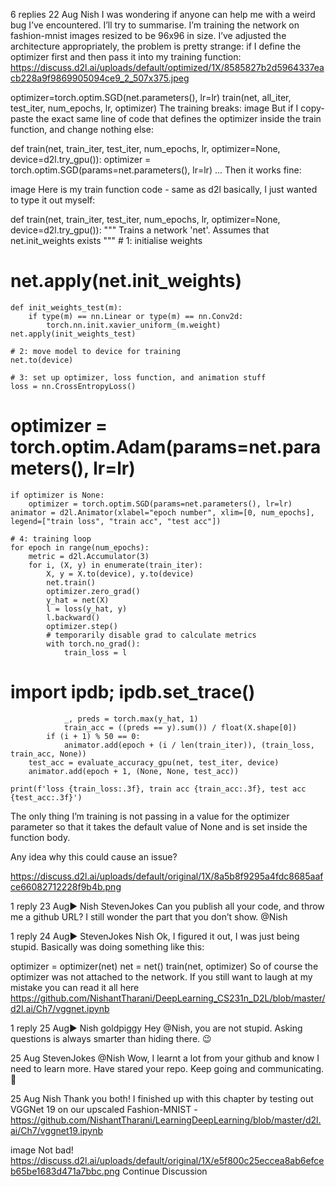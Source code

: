 6 replies
22 Aug
Nish
I was wondering if anyone can help me with a weird bug I’ve encountered. I’ll try to summarise. I’m training the network on fashion-mnist images resized to be 96x96 in size. I’ve adjusted the architecture appropriately, the problem is pretty strange: if I define the optimizer first and then pass it into my training function:
https://discuss.d2l.ai/uploads/default/optimized/1X/8585827b2d5964337eacb228a9f9869905094ce9_2_507x375.jpeg

optimizer=torch.optim.SGD(net.parameters(), lr=lr)
train(net, all_iter, test_iter, num_epochs, lr, optimizer)
The training breaks:
image
But if I copy-paste the exact same line of code that defines the optimizer inside the train function, and change nothing else:

def train(net, train_iter, test_iter, num_epochs, lr, optimizer=None, device=d2l.try_gpu()):
  optimizer = torch.optim.SGD(params=net.parameters(), lr=lr)
  ...
Then it works fine:

image
Here is my train function code - same as d2l basically, I just wanted to type it out myself:

def train(net, train_iter, test_iter, num_epochs, lr, optimizer=None, device=d2l.try_gpu()):
    """
    Trains a network 'net'. Assumes that net.init_weights exists
    """
    # 1: initialise weights
#     net.apply(net.init_weights)
    def init_weights_test(m):
        if type(m) == nn.Linear or type(m) == nn.Conv2d:
            torch.nn.init.xavier_uniform_(m.weight)
    net.apply(init_weights_test)

    # 2: move model to device for training
    net.to(device)

    # 3: set up optimizer, loss function, and animation stuff
    loss = nn.CrossEntropyLoss()
#     optimizer = torch.optim.Adam(params=net.parameters(), lr=lr)
    if optimizer is None:
        optimizer = torch.optim.SGD(params=net.parameters(), lr=lr)
    animator = d2l.Animator(xlabel="epoch number", xlim=[0, num_epochs], legend=["train loss", "train acc", "test acc"])

    # 4: training loop
    for epoch in range(num_epochs):
        metric = d2l.Accumulator(3)
        for i, (X, y) in enumerate(train_iter):
            X, y = X.to(device), y.to(device)
            net.train()
            optimizer.zero_grad()
            y_hat = net(X)
            l = loss(y_hat, y)
            l.backward()
            optimizer.step()
            # temporarily disable grad to calculate metrics
            with torch.no_grad():
                train_loss = l
#                 import ipdb; ipdb.set_trace()
                _, preds = torch.max(y_hat, 1)
                train_acc = ((preds == y).sum()) / float(X.shape[0])
            if (i + 1) % 50 == 0:
                animator.add(epoch + (i / len(train_iter)), (train_loss, train_acc, None))
        test_acc = evaluate_accuracy_gpu(net, test_iter, device)
        animator.add(epoch + 1, (None, None, test_acc))

    print(f'loss {train_loss:.3f}, train acc {train_acc:.3f}, test acc {test_acc:.3f}')
The only thing I’m training is not passing in a value for the optimizer parameter so that it takes the default value of None and is set inside the function body.

Any idea why this could cause an issue?

https://discuss.d2l.ai/uploads/default/original/1X/8a5b8f9295a4fdc8685aafce66082712228f9b4b.png

1 reply
23 Aug▶ Nish
Steven​Jokes
Can you publish all your code, and throw me a github URL?
I still wonder the part that you don’t show.
@Nish

1 reply
24 Aug▶ StevenJokes
Nish
Ok, I figured it out, I was just being stupid. Basically was doing something like this:

optimizer = optimizer(net)
net = net()
train(net, optimizer)
So of course the optimizer was not attached to the network. If you still want to laugh at my mistake you can read it all here https://github.com/NishantTharani/DeepLearning_CS231n_D2L/blob/master/d2l.ai/Ch7/vggnet.ipynb

1 reply
25 Aug▶ Nish
goldpiggy
Hey @Nish, you are not stupid. Asking questions is always smarter than hiding there. :wink:

25 Aug
Steven​Jokes
@Nish Wow, I learnt a lot from your github and know I need to learn more.
Have stared your repo. Keep going and communicating. :rofl:

25 Aug
Nish
Thank you both! I finished up with this chapter by testing out VGGNet 19 on our upscaled Fashion-MNIST - https://github.com/NishantTharani/LearningDeepLearning/blob/master/d2l.ai/Ch7/vggnet19.ipynb

image
Not bad!
https://discuss.d2l.ai/uploads/default/original/1X/e5f800c25eccea8ab6efceb65be1683d471a7bbc.png
Continue Discussion
